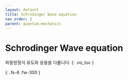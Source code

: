 ```yaml
---
layout: default
title: Schrodinger Wave equation
nav_order: 2
parent: quantum-mechanics
---
```


# Schrodinger Wave equation
파동방정식 유도와 응용을 다룹니다.
{: .no_toc }


{: .fs-6 .fw-300 }
